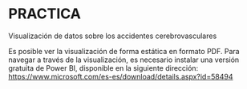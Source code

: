# PRACTICA
Visualización de datos sobre los accidentes cerebrovasculares

Es posible ver la visualización de forma estática en formato PDF.
Para navegar a través de la visualización, es necesario instalar una versión gratuita de Power BI, disponible en la siguiente dirección:
https://www.microsoft.com/es-es/download/details.aspx?id=58494
